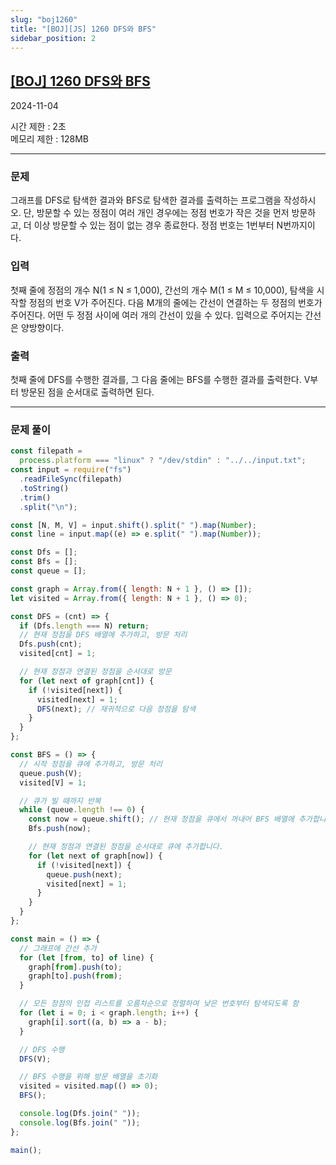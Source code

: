 ```yaml
---
slug: "boj1260"
title: "[BOJ][JS] 1260 DFS와 BFS"
sidebar_position: 2
---
```


## [[BOJ] 1260 DFS와 BFS](https://www.acmicpc.net/problem/1260)

2024-11-04

시간 제한 : 2초  
메모리 제한 : 128MB

---

### 문제

그래프를 DFS로 탐색한 결과와 BFS로 탐색한 결과를 출력하는 프로그램을 작성하시오. 단, 방문할 수 있는 정점이 여러 개인 경우에는 정점 번호가 작은 것을 먼저 방문하고, 더 이상 방문할 수 있는 점이 없는 경우 종료한다. 정점 번호는 1번부터 N번까지이다.

### 입력

첫째 줄에 정점의 개수 N(1 ≤ N ≤ 1,000), 간선의 개수 M(1 ≤ M ≤ 10,000), 탐색을 시작할 정점의 번호 V가 주어진다. 다음 M개의 줄에는 간선이 연결하는 두 정점의 번호가 주어진다. 어떤 두 정점 사이에 여러 개의 간선이 있을 수 있다. 입력으로 주어지는 간선은 양방향이다.

### 출력

첫째 줄에 DFS를 수행한 결과를, 그 다음 줄에는 BFS를 수행한 결과를 출력한다. V부터 방문된 점을 순서대로 출력하면 된다.

---

### 문제 풀이

```js
const filepath =
  process.platform === "linux" ? "/dev/stdin" : "../../input.txt";
const input = require("fs")
  .readFileSync(filepath)
  .toString()
  .trim()
  .split("\n");

const [N, M, V] = input.shift().split(" ").map(Number);
const line = input.map((e) => e.split(" ").map(Number));

const Dfs = [];
const Bfs = [];
const queue = [];

const graph = Array.from({ length: N + 1 }, () => []);
let visited = Array.from({ length: N + 1 }, () => 0);

const DFS = (cnt) => {
  if (Dfs.length === N) return;
  // 현재 정점을 DFS 배열에 추가하고, 방문 처리
  Dfs.push(cnt);
  visited[cnt] = 1;

  // 현재 정점과 연결된 정점을 순서대로 방문
  for (let next of graph[cnt]) {
    if (!visited[next]) {
      visited[next] = 1;
      DFS(next); // 재귀적으로 다음 정점을 탐색
    }
  }
};

const BFS = () => {
  // 시작 정점을 큐에 추가하고, 방문 처리
  queue.push(V);
  visited[V] = 1;

  // 큐가 빌 때까지 반복
  while (queue.length !== 0) {
    const now = queue.shift(); // 현재 정점을 큐에서 꺼내어 BFS 배열에 추가합니다.
    Bfs.push(now);

    // 현재 정점과 연결된 정점을 순서대로 큐에 추가합니다.
    for (let next of graph[now]) {
      if (!visited[next]) {
        queue.push(next);
        visited[next] = 1;
      }
    }
  }
};

const main = () => {
  // 그래프에 간선 추가
  for (let [from, to] of line) {
    graph[from].push(to);
    graph[to].push(from);
  }

  // 모든 정점의 인접 리스트를 오름차순으로 정렬하여 낮은 번호부터 탐색되도록 함
  for (let i = 0; i < graph.length; i++) {
    graph[i].sort((a, b) => a - b);
  }

  // DFS 수행
  DFS(V);

  // BFS 수행을 위해 방문 배열을 초기화
  visited = visited.map(() => 0);
  BFS();

  console.log(Dfs.join(" "));
  console.log(Bfs.join(" "));
};

main();
```
